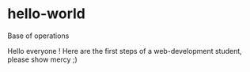 # hello-world
Base of operations

Hello everyone ! Here are the first steps of a web-development student, please show mercy ;)
